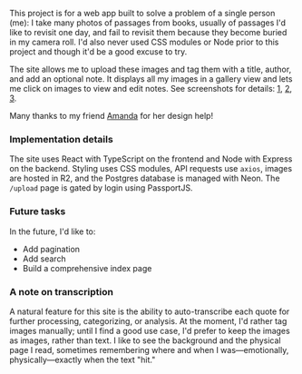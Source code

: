 This project is for a web app built to solve a problem of a single person (me): I take many photos of passages from books, usually of passages I'd like to revisit one day, and fail to revisit them because they become buried in my camera roll. I'd also never used CSS modules or Node prior to this project and though it'd be a good excuse to try.

The site allows me to upload these images and tag them with a title, author, and add an optional note. It displays all my images in a gallery view and lets me click on images to view and edit notes. See screenshots for details: [1](screenshots/upload.png), [2](screenshots/notes.png), [3](screenshots/gallery).

Many thanks to my friend [Amanda](https://github.com/ampinsk) for her design help!

### Implementation details

The site uses React with TypeScript on the frontend and Node with Express on the backend. Styling uses CSS modules, API requests use `axios`, images are hosted in R2, and the Postgres database is managed with Neon. The `/upload` page is gated by login using PassportJS.

### Future tasks

In the future, I'd like to:

- Add pagination
- Add search
- Build a comprehensive index page

### A note on transcription

A natural feature for this site is the ability to auto-transcribe each quote for further processing, categorizing, or analysis. At the moment, I'd rather tag images manually; until I find a good use case, I'd prefer to keep the images as images, rather than text. I like to see the background and the physical page I read, sometimes remembering where and when I was—emotionally, physically—exactly when the text "hit."

